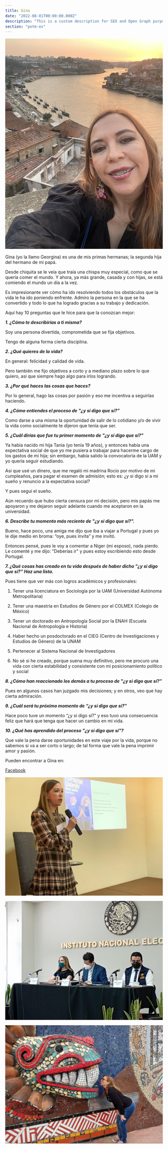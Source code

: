 ```yaml
---
title: Gina
date: "2022-08-01T00:00:00.000Z"
description: "This is a custom description for SEO and Open Graph purposes, rather than the default generated excerpt. Simply add a description field to the frontmatter."
section: "potm-es"
---
```


![Gina](../images/aug22-1.jpg)

Gina (yo la llamo Georgina) es una de mis primas hermanas; la segunda hija del hermano de mi papá.

Desde chiquita se le veía que traía una chispa muy especial, como que se quería comer el mundo. Y ahora, ya más grande, casada y con hijas, se está comiendo el mundo un día a la vez.

Es impresionante ver cómo ha ido resolviendo todos los obstáculos que la vida le ha ido poniendo enfrente. Admiro la persona en la que se ha convertido y todo lo que ha logrado gracias a su trabajo y dedicación.

Aquí hay 10 preguntas que le hice para que la conozcan mejor:

***1. ¿Cómo te describirías a ti misma?***

Soy una persona divertida, comprometida que se fija objetivos.

Tengo de alguna forma cierta disciplina.

***2. ¿Qué quieres de la vida?***

En general: felicidad y calidad de vida.

Pero también me fijo objetivos a corto y a mediano plazo sobre lo que quiero, así que siempre hago algo para irlos logrando.

***3. ¿Por qué haces las cosas que haces?***

Por lo general, hago las cosas por pasión y eso me incentiva a seguirlas haciendo.
  
***4. ¿Cómo entiendes el proceso de "¿y si digo que sí?”***

Como darse a una misma la oportunidad de salir de lo cotidiano y/o de vivir la vida como socialmente te dijeron que tenía que ser.
  
***5. ¿Cuál dirías que fue tu primer momento de "¿y si digo que sí?"***

Ya había nacido mi hija Tania (yo tenía 19 años), y entonces había una expectativa social de que yo me pusiera a trabajar para hacerme cargo de los gastos de mi hija; sin embargo, había salido la convocatoria de la UAM y yo quería seguir estudiando.

Así que usé un dinero, que me regaló mi madrina Rocío por motivo de mi cumpleaños, para pagar el examen de admisión; esto es: ¿y si digo sí a mi sueño y renuncio a la expectativa social?

Y pues seguí el sueño.

Aún recuerdo que hubo cierta censura por mi decisión, pero mis papás me apoyaron y me dejaron seguir adelante cuando me aceptaron en la universidad.

***6. Describe tu momento más reciente de "¿y si digo que sí?".***

Bueno, hace poco, una amiga me dijo que iba a viajar a Portugal y pues yo le dije medio en broma: “oye, pues invita” y me invitó.

Entonces pensé, pues le voy a comentar a Niger (mi esposo), nada pierdo. Le comenté y me dijo: "Deberías ir" y pues estoy escribiendo esto desde Portugal.

***7. ¿Qué cosas has creado en tu vida después de haber dicho "¿y si digo que sí?” Haz una lista.***

Pues tiene que ver más con logros académicos y profesionales:

1) Tener una licenciatura en Sociología por la UAM (Universidad Autónoma Metropolitana)

2) Tener una maestría en Estudios de Género por el COLMEX (Colegio de México)

3) Tener un doctorado en Antropología Social por la ENAH (Escuela Nacional de Antropología e Historia)

4) Haber hecho un posdoctorado en el CIEG (Centro de Investigaciones y Estudios de Género) de la UNAM

5) Pertenecer al Sistema Nacional de Investigadores

6) No sé si he creado, porque suena muy definitivo, pero me procuro una vida con cierta estabilidad y consistente con mi posicionamiento político y social

***8. ¿Cómo han reaccionado los demás a tu proceso de "¿y si digo que sí?”***

Pues en algunos casos han juzgado mis decisiones; y en otros, veo que hay cierta admiración.
  
***9. ¿Cuál será tu próximo momento de “¿y si digo que sí?”***

Hace poco tuve un momento “¿y si digo sí?” y eso tuvo una consecuencia feliz que hará que tenga que hacer un cambio en mi vida.
  
***10. ¿Qué has aprendido del proceso "¿y si digo que sí"?***

Que vale la pena darse oportunidades en este viaje por la vida, porque no sabemos si va a ser corto o largo; de tal forma que vale la pena imprimir amor y pasión.

Pueden encontrar a Gina en:

[Facebook](https://www.facebook.com/FeministaCitadinaDeIzquierda/)

![Gina](../images/aug22-2.jpg)

![Gina](../images/aug22-3.jpg)

![Gina](../images/aug22-4.jpg)
